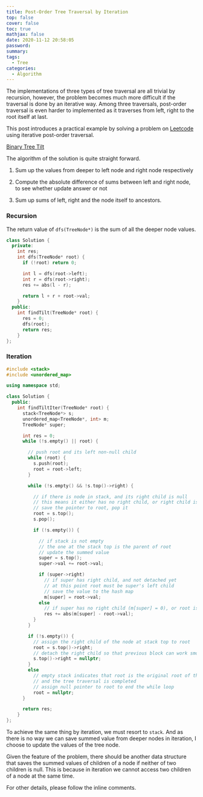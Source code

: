 ```yaml
---
title: Post-Order Tree Traversal by Iteration
top: false
cover: false
toc: true
mathjax: false
date: 2020-11-12 20:58:05
password:
summary:
tags: 
  - Tree
categories:
  - Algorithm
---
```



The implementations of three types of tree traversal are all trivial by recursion, however, the problem becomes much more difficult if the traversal is done by an iterative way. Among three traversals, post-order traversal is even harder to implemented as it traverses from left, right to the root itself at last.

This post introduces a practical example by solving a problem on [Leetcode](https://leetcode.com/) using iterative post-order traversal.

[Binary Tree Tilt](https://leetcode.com/problems/binary-tree-tilt/)

The algorithm of the solution is quite straight forward.

1. Sum up the values from deeper to left node and right node respectively

2. Compute the absolute difference of sums between left and right node, to see whether update answer or not

3. Sum up sums of left, right and the node itself to ancestors.


### Recursion

The return value of `dfs(TreeNode*)` is the sum of all the deeper node values.

```cpp
class Solution {
  private:
    int res;
    int dfs(TreeNode* root) {
      if (!root) return 0;

      int l = dfs(root->left);
      int r = dfs(root->right);
      res += abs(l - r);

      return l + r + root->val;
    }
  public:
    int findTilt(TreeNode* root) {
      res = 0;
      dfs(root);
      return res;
    }
};
```



### Iteration

```cpp
#include <stack>
#include <unordered_map>

using namespace std;

class Solution {
  public:
    int findTiltIter(TreeNode* root) {
      stack<TreeNode*> s;
      unordered_map<TreeNode*, int> m;
      TreeNode* super;

      int res = 0;
      while (!s.empty() || root) {

        // push root and its left non-null child
        while (root) {
          s.push(root);
          root = root->left;
        }

        while (!s.empty() && !s.top()->right) {

          // if there is node in stack, and its right child is null
          // this means it either has no right child, or right child is detached (see next block)
          // save the pointer to root, pop it
          root = s.top();
          s.pop();

          if (!s.empty()) {

            // if stack is not empty
            // the one at the stack top is the parent of root
            // update the summed value
            super = s.top();
            super->val += root->val;

            if (super->right)
              // if super has right child, and not detached yet
              // at this point root must be super's left child
              // save the value to the hash map
              m[super] = root->val;
            else
              // if super has no right child (m[super] = 0), or root is actually its detached right child
              res += abs(m[super] - root->val);
          }
        }

        if (!s.empty()) {
          // assign the right child of the node at stack top to root
          root = s.top()->right;
          // detach the right child so that previous block can work smoothly
          s.top()->right = nullptr;
        }
        else
          // empty stack indicates that root is the original root of the whole tree
          // and the tree traversal is completed
          // assign null pointer to root to end the while loop
          root = nullptr;
      }

      return res;
    }
};
```


To achieve the same thing by iteration, we must resort to `stack`. And as there is no way we can save summed value from deeper nodes in iteration, I choose to update the values of the tree node. 

Given the feature of the problem, there should be another data structure that saves the summed values of children of a node if neither of two children is null. This is because in iteration we cannot access two children of a node at the same time.

For other details, please follow the inline comments.
